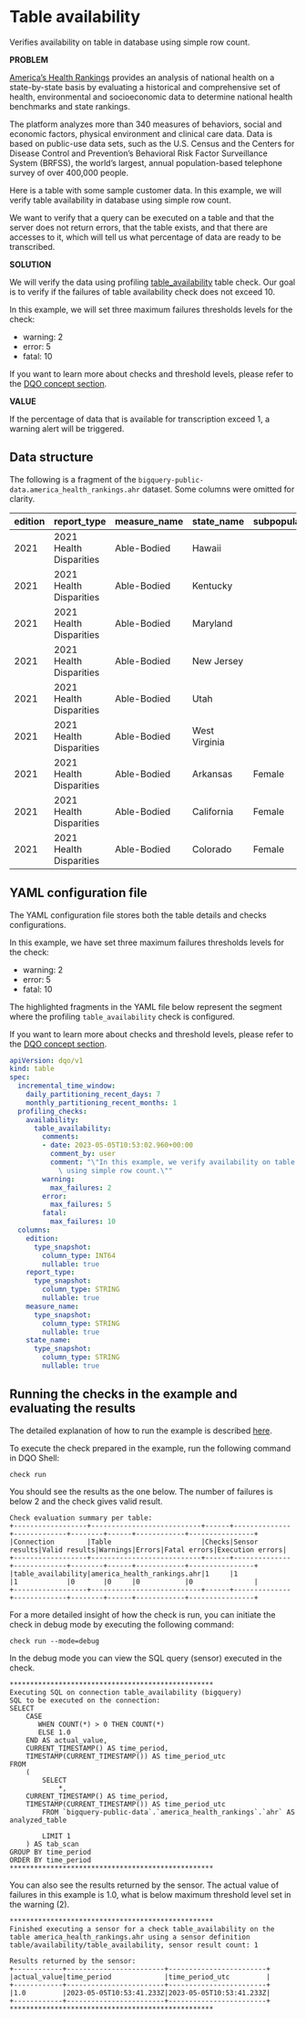 # Table availability

Verifies availability on table in database using simple row count.

**PROBLEM**

[America’s Health Rankings](https://www.americashealthrankings.org/about/methodology/our-reports) provides an analysis of national health on a state-by-state basis
by evaluating a historical and comprehensive set of health, environmental and socioeconomic data to determine national health benchmarks and state rankings.

The platform analyzes more than 340 measures of behaviors, social and economic factors, physical environment and clinical care data.
Data is based on public-use data sets, such as the U.S. Census and the Centers for Disease Control and Prevention’s Behavioral Risk Factor Surveillance System (BRFSS),
the world’s largest, annual population-based telephone survey of over 400,000 people.

Here is a table with some sample customer data. In this example, we will verify table availability in database using simple row count.

We want to verify that a query can be executed on a table and that the server does not return errors, that the table exists, and that there are accesses to it, 
which will tell us what percentage of data are ready to be transcribed.

**SOLUTION**

We will verify the data using profiling [table_availability](../checks/table/availability/table-availability.md) table check.
Our goal is to verify if the failures of table availability check does not exceed 10.

In this example, we will set three maximum failures thresholds levels for the check:

- warning: 2
- error: 5
- fatal: 10

If you want to learn more about checks and threshold levels, please refer to the [DQO concept section](../dqo-concepts/checks/index.md).

**VALUE**

If the percentage of data that is available for transcription exceed 1, a warning alert will be triggered.

## Data structure

The following is a fragment of the `bigquery-public-data.america_health_rankings.ahr` dataset. Some columns were omitted for clarity.

| edition | report_type             | measure_name | state_name    | subpopulation | value |
|:--------|:------------------------|:-------------|:--------------|:--------------|:------|
| 2021    | 2021 Health Disparities | Able-Bodied  | Hawaii        |               | 87    |
| 2021    | 2021 Health Disparities | Able-Bodied  | Kentucky      |               | 79    |
| 2021    | 2021 Health Disparities | Able-Bodied  | Maryland      |               | 87    |
| 2021    | 2021 Health Disparities | Able-Bodied  | New Jersey    |               | 87    |
| 2021    | 2021 Health Disparities | Able-Bodied  | Utah          |               | 88    |
| 2021    | 2021 Health Disparities | Able-Bodied  | West Virginia |               | 77    |
| 2021    | 2021 Health Disparities | Able-Bodied  | Arkansas      | Female        | 78    |
| 2021    | 2021 Health Disparities | Able-Bodied  | California    | Female        | 87    |
| 2021    | 2021 Health Disparities | Able-Bodied  | Colorado      | Female        | 87    |

## YAML configuration file

The YAML configuration file stores both the table details and checks configurations.

In this example, we have set three maximum failures thresholds levels for the check:

- warning: 2
- error: 5
- fatal: 10

The highlighted fragments in the YAML file below represent the segment where the profiling `table_availability` check is configured.

If you want to learn more about checks and threshold levels, please refer to the [DQO concept section](../dqo-concepts/checks/index.md).

```yaml hl_lines="7-20"
apiVersion: dqo/v1
kind: table
spec:
  incremental_time_window:
    daily_partitioning_recent_days: 7
    monthly_partitioning_recent_months: 1
  profiling_checks:
    availability:
      table_availability:
        comments:
        - date: 2023-05-05T10:53:02.960+00:00
          comment_by: user
          comment: "\"In this example, we verify availability on table in database\
            \ using simple row count.\""
        warning:
          max_failures: 2
        error:
          max_failures: 5
        fatal:
          max_failures: 10
  columns:
    edition:
      type_snapshot:
        column_type: INT64
        nullable: true
    report_type:
      type_snapshot:
        column_type: STRING
        nullable: true
    measure_name:
      type_snapshot:
        column_type: STRING
        nullable: true
    state_name:
      type_snapshot:
        column_type: STRING
        nullable: true
```
## Running the checks in the example and evaluating the results

The detailed explanation of how to run the example is described [here](../#running-the-examples).

To execute the check prepared in the example, run the following command in DQO Shell:

``` 
check run
```
You should see the results as the one below.
The number of failures is below 2 and the check gives valid result.
```
Check evaluation summary per table:
+------------------+---------------------------+------+--------------+-------------+--------+------+------------+----------------+
|Connection        |Table                      |Checks|Sensor results|Valid results|Warnings|Errors|Fatal errors|Execution errors|
+------------------+---------------------------+------+--------------+-------------+--------+------+------------+----------------+
|table_availability|america_health_rankings.ahr|1     |1             |1            |0       |0     |0           |0               |
+------------------+---------------------------+------+--------------+-------------+--------+------+------------+----------------+
```
For a more detailed insight of how the check is run, you can initiate the check in debug mode by executing the
following command:

```
check run --mode=debug
```

In the debug mode you can view the SQL query (sensor) executed in the check.

```
**************************************************
Executing SQL on connection table_availability (bigquery)
SQL to be executed on the connection:
SELECT
    CASE
       WHEN COUNT(*) > 0 THEN COUNT(*)
       ELSE 1.0
    END AS actual_value,
    CURRENT_TIMESTAMP() AS time_period,
    TIMESTAMP(CURRENT_TIMESTAMP()) AS time_period_utc
FROM
    (
        SELECT
            *,
    CURRENT_TIMESTAMP() AS time_period,
    TIMESTAMP(CURRENT_TIMESTAMP()) AS time_period_utc
        FROM `bigquery-public-data`.`america_health_rankings`.`ahr` AS analyzed_table

        LIMIT 1
    ) AS tab_scan
GROUP BY time_period
ORDER BY time_period
**************************************************
```
You can also see the results returned by the sensor. The actual value of failures in this example is 1.0, what is below maximum
threshold level set in the warning (2).
```
**************************************************
Finished executing a sensor for a check table_availability on the table america_health_rankings.ahr using a sensor definition table/availability/table_availability, sensor result count: 1

Results returned by the sensor:
+------------+------------------------+------------------------+
|actual_value|time_period             |time_period_utc         |
+------------+------------------------+------------------------+
|1.0         |2023-05-05T10:53:41.233Z|2023-05-05T10:53:41.233Z|
+------------+------------------------+------------------------+
**************************************************
```